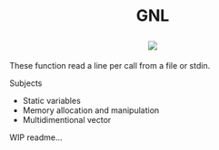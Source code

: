 <h1  align="center">
  
  
  GNL

  
  <img src=https://badge42.vercel.app/api/v2/cl263316l006809l0mxrfwgrw/project/2572527>
</h1>

These function read a line per call from a file or stdin.

Subjects

- Static variables
- Memory allocation and manipulation
- Multidimentional vector

WIP readme...

